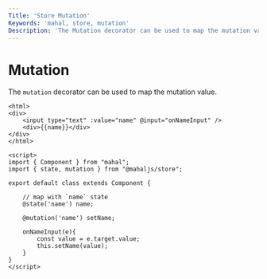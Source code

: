 ```yaml
---
Title: 'Store Mutation'
Keywords: 'mahal, store, mutation'
Description: 'The Mutation decorator can be used to map the mutation value.'
---
```


# Mutation

The `mutation` decorator can be used to map the mutation value.

```
<html>
<div>
	<input type="text" :value="name" @input="onNameInput" />
    <div>{{name}}</div>
</div>
</html>

<script>
import { Component } from "mahal";
import { state, mutation } from "@mahaljs/store";

export default class extends Component {

    // map with `name` state
    @state('name') name;

    @mutation('name') setName;

    onNameInput(e){
        const value = e.target.value;
        this.setName(value);
    }
}
</script>

```